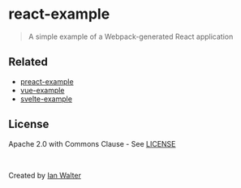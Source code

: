 # react-example
>  A simple example of a Webpack-generated React application

## Related

- [preact-example](https://github.com/ianwalter/preact-example)
- [vue-example](https://github.com/ianwalter/vue-example)
- [svelte-example](https://github.com/ianwalter/svelte-example)

## License

Apache 2.0 with Commons Clause - See [LICENSE][licenseUrl]

&nbsp;

Created by [Ian Walter](https://iankwalter.com)

[licenseUrl]: https://github.com/ianwalter/react-example/blob/master/LICENSE
